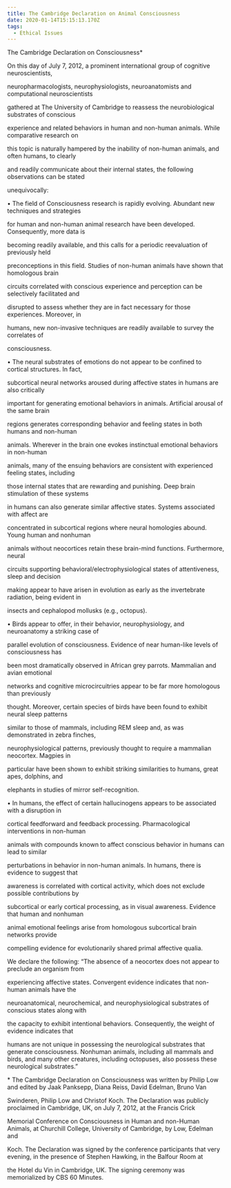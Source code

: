 ```yaml
---
title: The Cambridge Declaration on Animal Consciousness
date: 2020-01-14T15:15:13.170Z
tags:
  - Ethical Issues
---
```

The Cambridge Declaration on Consciousness*



On this day of July 7, 2012, a prominent international group of cognitive neuroscientists,

neuropharmacologists, neurophysiologists, neuroanatomists and computational neuroscientists

gathered at The University of Cambridge to reassess the neurobiological substrates of conscious

experience and related behaviors in human and non-human animals. While comparative research on

this topic is naturally hampered by the inability of non-human animals, and often humans, to clearly

and readily communicate about their internal states, the following observations can be stated

unequivocally:



• The field of Consciousness research is rapidly evolving. Abundant new techniques and strategies

for human and non-human animal research have been developed. Consequently, more data is

becoming readily available, and this calls for a periodic reevaluation of previously held

preconceptions in this field. Studies of non-human animals have shown that homologous brain

circuits correlated with conscious experience and perception can be selectively facilitated and

disrupted to assess whether they are in fact necessary for those experiences. Moreover, in

humans, new non-invasive techniques are readily available to survey the correlates of

consciousness.

• The neural substrates of emotions do not appear to be confined to cortical structures. In fact,

subcortical neural networks aroused during affective states in humans are also critically

important for generating emotional behaviors in animals. Artificial arousal of the same brain

regions generates corresponding behavior and feeling states in both humans and non-human

animals. Wherever in the brain one evokes instinctual emotional behaviors in non-human

animals, many of the ensuing behaviors are consistent with experienced feeling states, including

those internal states that are rewarding and punishing. Deep brain stimulation of these systems

in humans can also generate similar affective states. Systems associated with affect are

concentrated in subcortical regions where neural homologies abound. Young human and nonhuman

animals without neocortices retain these brain-mind functions. Furthermore, neural

circuits supporting behavioral/electrophysiological states of attentiveness, sleep and decision

making appear to have arisen in evolution as early as the invertebrate radiation, being evident in

insects and cephalopod mollusks (e.g., octopus).

• Birds appear to offer, in their behavior, neurophysiology, and neuroanatomy a striking case of

parallel evolution of consciousness. Evidence of near human-like levels of consciousness has

been most dramatically observed in African grey parrots. Mammalian and avian emotional

networks and cognitive microcircuitries appear to be far more homologous than previously

thought. Moreover, certain species of birds have been found to exhibit neural sleep patterns

similar to those of mammals, including REM sleep and, as was demonstrated in zebra finches,

neurophysiological patterns, previously thought to require a mammalian neocortex. Magpies in

particular have been shown to exhibit striking similarities to humans, great apes, dolphins, and

elephants in studies of mirror self-recognition.

• In humans, the effect of certain hallucinogens appears to be associated with a disruption in

cortical feedforward and feedback processing. Pharmacological interventions in non-human

animals with compounds known to affect conscious behavior in humans can lead to similar

perturbations in behavior in non-human animals. In humans, there is evidence to suggest that

awareness is correlated with cortical activity, which does not exclude possible contributions by

subcortical or early cortical processing, as in visual awareness. Evidence that human and nonhuman

animal emotional feelings arise from homologous subcortical brain networks provide

compelling evidence for evolutionarily shared primal affective qualia.

We declare the following: “The absence of a neocortex does not appear to preclude an organism from

experiencing affective states. Convergent evidence indicates that non-human animals have the

neuroanatomical, neurochemical, and neurophysiological substrates of conscious states along with

the capacity to exhibit intentional behaviors. Consequently, the weight of evidence indicates that

humans are not unique in possessing the neurological substrates that generate consciousness. Nonhuman animals, including all mammals and birds, and many other creatures, including octopuses, also possess these neurological substrates.”

\* The Cambridge Declaration on Consciousness was written by Philip Low and edited by Jaak Panksepp, Diana Reiss, David Edelman, Bruno Van

Swinderen, Philip Low and Christof Koch. The Declaration was publicly proclaimed in Cambridge, UK, on July 7, 2012, at the Francis Crick

Memorial Conference on Consciousness in Human and non-Human Animals, at Churchill College, University of Cambridge, by Low, Edelman and

Koch. The Declaration was signed by the conference participants that very evening, in the presence of Stephen Hawking, in the Balfour Room at

the Hotel du Vin in Cambridge, UK. The signing ceremony was memorialized by CBS 60 Minutes.
